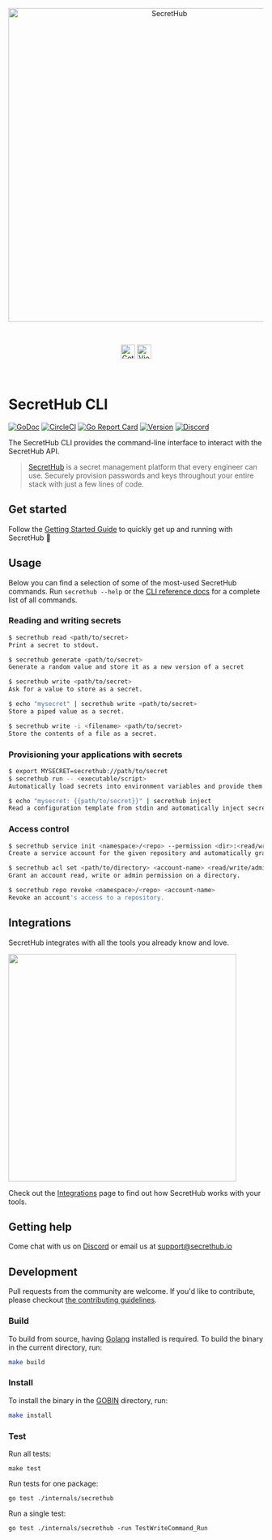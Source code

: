 <p align="center">
  <img src="https://secrethub.io/img/github-banner.png?v1" alt="SecretHub" width="620">
</p>
<br/>

<p align="center">
  <a href="https://secrethub.io/docs/start/getting-started/"><img alt="Get Started" src="https://secrethub.io/img/buttons/github/get-started.png?v1" height="28" /></a>
  <a href="https://secrethub.io/docs/reference/cli/"><img alt="View Docs" src="https://secrethub.io/img/buttons/github/view-docs.png?v2" height="28" /></a>
</p>
<br/>

# SecretHub CLI

[![GoDoc](https://godoc.org/github.com/secrethub/secrethub-cli?status.svg)][godoc]
[![CircleCI](https://circleci.com/gh/secrethub/secrethub-cli.svg?style=shield)][circle-ci]
[![Go Report Card](https://goreportcard.com/badge/github.com/secrethub/secrethub-cli)][goreportcard]
[![Version]( https://img.shields.io/github/release/secrethub/secrethub-cli.svg)][latest-version]
[![Discord](https://img.shields.io/badge/chat-on%20discord-7289da.svg?logo=discord)][discord]

The SecretHub CLI provides the command-line interface to interact with the SecretHub API.

> [SecretHub][secrethub] is a secret management platform that every engineer can use. Securely provision passwords and keys throughout your entire stack with just a few lines of code.

## Get started

Follow the [Getting Started Guide][getting-started] to quickly get up and running with SecretHub :rocket:

## Usage

Below you can find a selection of some of the most-used SecretHub commands. Run `secrethub --help` or the [CLI reference docs][cli-reference-docs] for a complete list of all commands.

### Reading and writing secrets
```sh
$ secrethub read <path/to/secret>
Print a secret to stdout.

$ secrethub generate <path/to/secret>
Generate a random value and store it as a new version of a secret

$ secrethub write <path/to/secret>
Ask for a value to store as a secret.

$ echo "mysecret" | secrethub write <path/to/secret>
Store a piped value as a secret.

$ secrethub write -i <filename> <path/to/secret>
Store the contents of a file as a secret.
```

### Provisioning your applications with secrets
```sh
$ export MYSECRET=secrethub://path/to/secret
$ secrethub run -- <executable/script>
Automatically load secrets into environment variables and provide them to the wrapped executable or script.

$ echo "mysecret: {{path/to/secret}}" | secrethub inject
Read a configuration template from stdin and automatically inject secrets into it.
```

### Access control
```sh
$ secrethub service init <namespace>/<repo> --permission <dir>:<read/write/admin>
Create a service account for the given repository and automatically grant read, write or admin permission on the given directory.

$ secrethub acl set <path/to/directory> <account-name> <read/write/admin>
Grant an account read, write or admin permission on a directory.

$ secrethub repo revoke <namespace>/<repo> <account-name>
Revoke an account's access to a repository.
```

## Integrations

SecretHub integrates with all the tools you already know and love.

<p align="left">
  <img src="https://secrethub.io/img/features/integrations.png" width="450px" />
</p>

Check out the [Integrations](integrations) page to find out how SecretHub works with your tools.

## Getting help

Come chat with us on [Discord][discord] or email us at [support@secrethub.io](mailto:support@secrethub.io)

## Development

Pull requests from the community are welcome.
If you'd like to contribute, please checkout [the contributing guidelines](./CONTRIBUTING.md).

### Build

To build from source, having [Golang](https://golang.org) installed is required.
To build the binary in the current directory, run:

```sh
make build
```

### Install

To install the binary in the [GOBIN](https://golang.org/cmd/go/#hdr-GOPATH_environment_variable) directory, run:

```sh
make install
```

### Test

Run all tests:

    make test

Run tests for one package:

    go test ./internals/secrethub

Run a single test:

    go test ./internals/secrethub -run TestWriteCommand_Run



[secrethub]: https://secrethub.io/
[getting-started]: https://secrethub.io/docs/getting-started/
[cli-reference-docs]: https://secrethub.io/docs/reference/cli/
[integrations]: https://secrethub.io/integrations/
[releases]: https://github.com/secrethub/secrethub-cli/releases
[latest-version]: https://github.com/secrethub/secrethub-cli/releases/latest
[godoc]: http://godoc.org/github.com/secrethub/secrethub-cli
[goreportcard]: https://goreportcard.com/report/github.com/secrethub/secrethub-cli
[circle-ci]: https://circleci.com/gh/secrethub/secrethub-cli
[discord]: https://discord.gg/gyQXAFU
